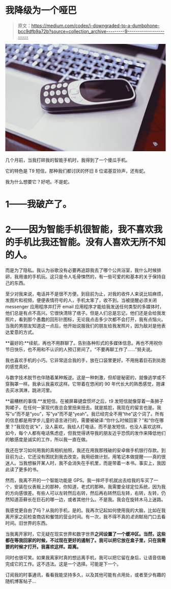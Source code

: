# 我降级为一个哑巴

> 原文：<https://medium.com/codex/i-downgraded-to-a-dumbphone-bcc9dfb9a72b?source=collection_archive---------9----------------------->

![](img/54cde7066de608dd52052c63f50a7ed1.png)

几个月前，当我打碎我的智能手机时，我得到了一个傻瓜手机。

它的特色是 T9 短信，那种我们都讨厌的怀旧 8 位诺基亚铃声，还有蛇。

我为什么想要它？好吧。不是蛇。

# 1——我破产了。

# 2——因为智能手机很智能，我不喜欢我的手机比我还智能。没有人喜欢无所不知的人。

而是为了隐私。我认为谷歌没有必要再追踪我去了哪个公共浴室，我什么时候排卵，我用谁的手机玩。这只是令人毛骨悚然的，有一些可爱的和基本的关于保持自己的东西。

至少对我来说，电话并不是很不方便。到目前为止，对我的收件人来说比较麻烦，发图片和视频，便便表情符号的人，手机太笨了，收不到。当被提醒必须关闭 messenger 应用程序并打开 email 应用程序才能给我发送任何类型的多媒体时，他们总是有点不高兴。它很快清除了痞子。但是人们总是忘记，他们还是会给我发照片，看到那个愚蠢的回形针图标，无论我点击多少次都不会打开，我有点恼火。当我的男朋友知道这一点后，他开始说服我们的朋友给我发照片，因为敌对是他表达爱意的方式。

**最好的:**续航，再也不用群聊了。告别各种形式的多媒体信息。再也不用祝你节日快乐，也不用和不认识的人预订房间了。“不要再聊工作了……”努夫说。

我也喜欢手机的小巧。它非常适合我的手，放在口袋里更好。不用拖着巨石到处跑的感觉真好。

与数字技术脱节也伴随着某种叛逆。这是一种刺激，但却是秘密的，就像逃学或不穿胸罩一样。我承认我喜欢这样。它带着在悠闲的 90 年代长大的熟悉感觉，翘课去买冰淇淋，跳进河里。

**最糟糕的事情:**发短信。在被屏幕键盘惯坏之后，t9 发短信就像穿着一条狮子狗裙子，在任何一家现代夜总会里扭来扭去。就是尴尬，我现在的留言也是。我写“u”而不是“you”，写“ya”而不是“yeah”。我已经完全不用“the”这个词了。所有的信息都是用学步儿童的语言进行的，需要被破译:“你什么时候回家？”和“你在哪里？”我现在说“k”，没人喜欢。我给人打电话，而不是发短信，也没人喜欢这样。如今，每个人都有电话焦虑症，但我觉得诱导我的朋友近乎恐慌的发作来降低他们的敏感度是诚实的工作，所以我一直在做。

我还在学习如何用我的真相机拍照，我还在用我那残破的安卓做手机银行存款。到目前为止，它还没有困扰到我去改变。我用纸做计划，用笔记本做提醒——真的很迷人。当我想躲开某人时，我不会消失在手机里，而是带着一本书。事实上，我因此读了更多的书。

然而，我离不开的一个智能功能是 GPS。我一摔坏手机就出去给我的车买了一个，安装在仪表板上的那种，你知道，老式的那种。我需要全球定位系统，因为我的方向感很差。有些人可以左转然后右转，然后再右转然后左转，右转，左转，仍然知道苔藓长在巨石的哪一边，或者其他什么。不是我。我会在旋转木马上迷路。

我感觉更自由了吗？从我的手机，是的。我再次记起如何使用我的大脑，比如在我离开家之前检查商店和餐馆的营业时间。有一次，我不得不真的*走到*邮局门口去看时间。旧世界的东西。

当我离开家时，它无疑在现实世界和数字世界**之间设置了一个缓冲区。当然，这些都在等我回家的时候，不过现在更好的遏制了。我可以把它放在盒子里，只在我需要的时候才打开。我喜欢这样。距离。**

同时也很可笑。如果我离家时真的想远离手机，我可以把它留在身后，让语音信箱完成它的工作。这不违法。这是一个选择。可能是下一个。

订阅我的时事通讯，看看我能坚持多久，以及其他可能有点用处，或者至少有趣的随机博客帖子…